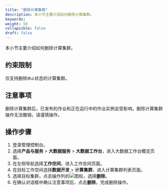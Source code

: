 ```yaml
---
title: "删除计算集群"
description: 本小节主要介绍如何删除计算集群。 
keywords: 
weight: 50
collapsible: false
draft: false
---
```


本小节主要介绍如何删除计算集群。

## 约束限制

仅支持删除`停止`状态的计算集群。

## 注意事项

删除计算集群后，已发布的作业和正在运行中的作业实例会受影响。删除计算集群操作无法撤销，请谨慎操作。

## 操作步骤

1. 登录管理控制台。
2. 选择**产品与服务** > **大数据服务** > **大数据工作台**，进入大数据工作台概览页面。
3. 在左侧导航选择**工作空间**，进入工作空间页面。
4. 在目标工作空间选择**数据开发** > **计算集群**，进入计算集群列表页面。   
5. 选择目标集群，点击操作列的![](../../../../_images/icon_more_cluster.png)图标，选择**删除**。
6. 在确认对话框中确认注意事项后，点击**删除**，完成删除操作。
